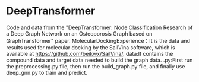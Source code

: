 # DeepTransformer
Code and data from the "DeepTransformer: Node Classification Research of a Deep Graph Network on an Osteoporosis Graph based on GraphTransformer" paper.
MolecularDockingExperience：It is the data and results used for molecular docking by the SailVina software, which is available at https://github.com/beikwx/SailVina/.
data:It contains the compound data and target data needed to build the graph data.
.py:First run the preprocessing.py file, then run the build_graph.py file, and finally use deep_gnn.py to train and predict.
